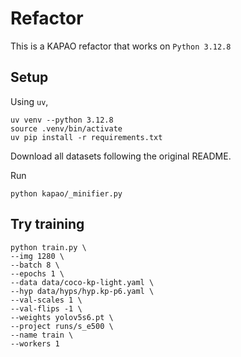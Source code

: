 # Refactor

This is a KAPAO refactor that works on `Python 3.12.8`

## Setup

Using `uv`,

```console
uv venv --python 3.12.8
source .venv/bin/activate
uv pip install -r requirements.txt
```

Download all datasets following the original README.

Run
```console
python kapao/_minifier.py
```

## Try training

```console
python train.py \
--img 1280 \
--batch 8 \
--epochs 1 \
--data data/coco-kp-light.yaml \
--hyp data/hyps/hyp.kp-p6.yaml \
--val-scales 1 \
--val-flips -1 \
--weights yolov5s6.pt \
--project runs/s_e500 \
--name train \
--workers 1
```

